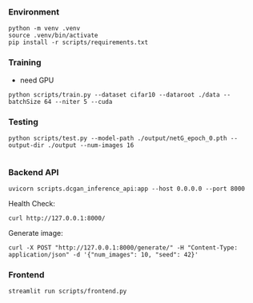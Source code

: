 ### Environment

```
python -m venv .venv
source .venv/bin/activate
pip install -r scripts/requirements.txt
```

### Training

-   need GPU

```
python scripts/train.py --dataset cifar10 --dataroot ./data --batchSize 64 --niter 5 --cuda

```

### Testing

```
python scripts/test.py --model-path ./output/netG_epoch_0.pth --output-dir ./output --num-images 16


```

### Backend API

```
uvicorn scripts.dcgan_inference_api:app --host 0.0.0.0 --port 8000
```

Health Check:

```
curl http://127.0.0.1:8000/
```

Generate image:

```
curl -X POST "http://127.0.0.1:8000/generate/" -H "Content-Type: application/json" -d '{"num_images": 10, "seed": 42}'

```

### Frontend

```
streamlit run scripts/frontend.py
```
